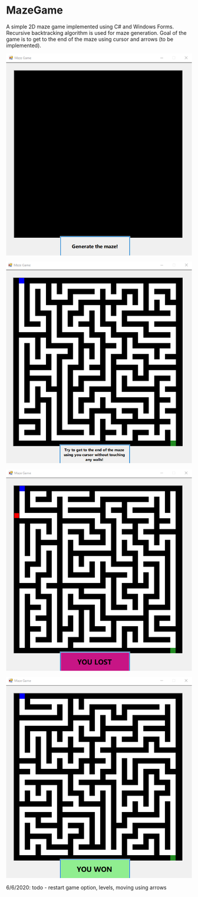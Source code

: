 # MazeGame

A simple 2D maze game implemented using C# and Windows Forms. 
Recursive backtracking algorithm is used for maze generation.
Goal of the game is to get to the end of the maze using cursor and arrows (to be implemented).

![Game start](https://github.com/ivapanic/MazeGame/blob/master/screenshots/start.png)

![Game play](https://github.com/ivapanic/MazeGame/blob/master/screenshots/play.png)

![Game defeat](https://github.com/ivapanic/MazeGame/blob/master/screenshots/defeat.png)

![Game win](https://github.com/ivapanic/MazeGame/blob/master/screenshots/win.png)

6/6/2020: todo - restart game option, levels, moving using arrows
